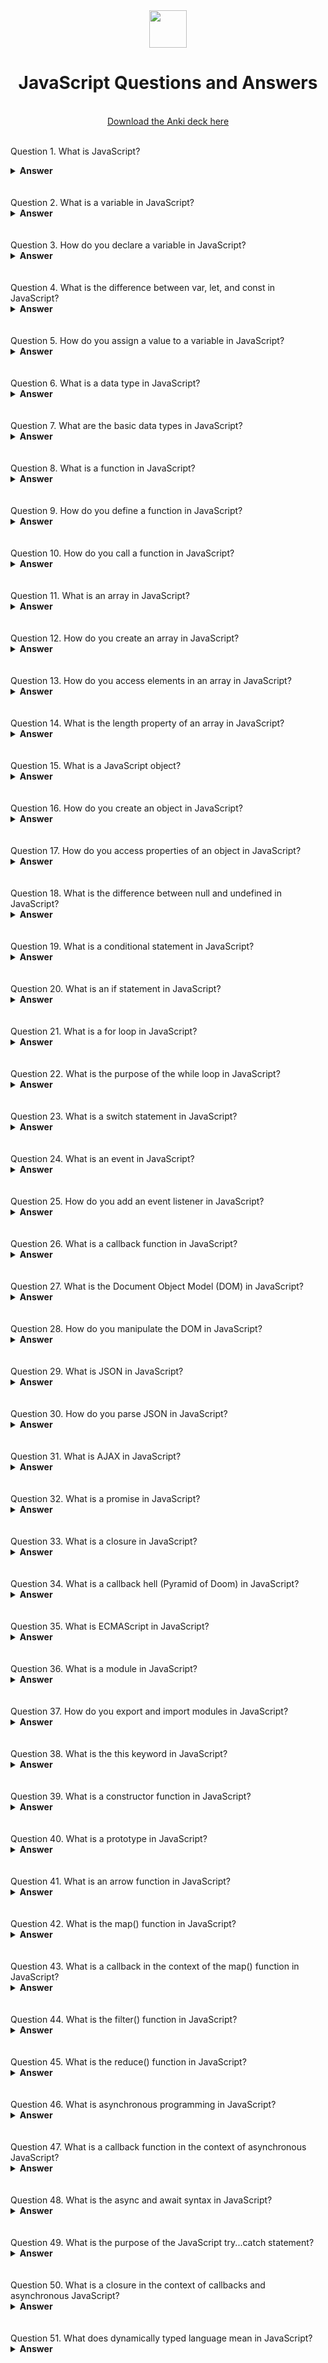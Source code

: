 <div align="center">
  <img height="60" src="https://upload.wikimedia.org/wikipedia/commons/6/6a/JavaScript-logo.png">
  <h1>JavaScript Questions and Answers</h1>
    <br>
  <a href="https://ankiweb.net/shared/info/376600095?cb=1696104749579"> Download the Anki deck here </a>
  <br><br>
</div>


Question 1.
What is JavaScript?

<details><summary><b>Answer</b></summary>
JavaScript is a high-level, interpreted programming language used for web development. It allows you to add interactivity, validate forms, create cookies, and much more in web applications.

</details>
<br><br>
Question 2.
What is a variable in JavaScript?

<details><summary><b>Answer</b></summary>
A variable in JavaScript is a symbolic name for storing and managing data. It is used to store values like numbers, strings, objects, and functions.

</details>
<br><br>
Question 3.
How do you declare a variable in JavaScript?

<details><summary><b>Answer</b></summary>
You can declare a variable in JavaScript using the var, let, or const keyword, followed by the variable name.

</details>
<br><br>
Question 4.
What is the difference between var, let, and const in JavaScript?

<details><summary><b>Answer</b></summary>
var is function-scoped and can be globally scoped.
let is block-scoped and allows reassignment.
const is block-scoped but does not allow reassignment.
</details>
<br><br>
Question 5.
How do you assign a value to a variable in JavaScript?

<details><summary><b>Answer</b></summary>
You can assign a value to a variable in JavaScript using the assignment operator =.

</details>
<br><br>
Question 6.
What is a data type in JavaScript?

<details><summary><b>Answer</b></summary>
A data type in JavaScript defines the type of data that a variable can hold. Common data types include numbers, strings, booleans, objects, and functions.

</details>
<br><br>
Question 7.
What are the basic data types in JavaScript?

<details><summary><b>Answer</b></summary>
The basic data types in JavaScript are:

Number: Represents both integer and floating-point numbers.
String: Represents a sequence of characters.
Boolean: Represents a true or false value.
Undefined: Represents an uninitialized variable.
Null: Represents the intentional absence of any object value.
</details>
<br><br>
Question 8.
What is a function in JavaScript?

<details><summary><b>Answer</b></summary>
A function is a reusable block of code that performs a specific task or set of tasks. Functions are a fundamental concept in JavaScript and are used for code organization and reusability.

</details>
<br><br>
Question 9.
How do you define a function in JavaScript?

<details><summary><b>Answer</b></summary>
You can define a function in JavaScript using the function keyword, followed by the function name and parameters.

</details>
<br><br>
Question 10.
How do you call a function in JavaScript?

<details><summary><b>Answer</b></summary>
You can call a function in JavaScript by using its name followed by parentheses and passing any required arguments.

</details>
<br><br>
Question 11.
What is an array in JavaScript?

<details><summary><b>Answer</b></summary>
An array is a data structure in JavaScript that can hold multiple values. Arrays are ordered collections of elements, and each element can be accessed by its index.

</details>
<br><br>
Question 12.
How do you create an array in JavaScript?

<details><summary><b>Answer</b></summary>
You can create an array in JavaScript by enclosing a list of values in square brackets [].

</details>
<br><br>
Question 13.
How do you access elements in an array in JavaScript?

<details><summary><b>Answer</b></summary>
You can access elements in an array by using their index. The index starts at 0 for the first element.

</details>
<br><br>
Question 14.
What is the length property of an array in JavaScript?

<details><summary><b>Answer</b></summary>
The length property of an array in JavaScript returns the number of elements in the array.

</details>
<br><br>
Question 15.
What is a JavaScript object?

<details><summary><b>Answer</b></summary>
A JavaScript object is a collection of key-value pairs. It is a data structure that can store various data types as values.

</details>
<br><br>
Question 16.
How do you create an object in JavaScript?

<details><summary><b>Answer</b></summary>
You can create an object in JavaScript using curly braces {} and defining key-value pairs within them.

</details>
<br><br>
Question 17.
How do you access properties of an object in JavaScript?

<details><summary><b>Answer</b></summary>
You can access properties of an object using dot notation (object.property) or bracket notation (object['property']).

</details>
<br><br>
Question 18.
What is the difference between null and undefined in JavaScript?

<details><summary><b>Answer</b></summary>
null is an intentional absence of any object value.
undefined is the value assigned to a variable that is declared but not initialized.
</details>
<br><br>
Question 19.
What is a conditional statement in JavaScript?

<details><summary><b>Answer</b></summary>
A conditional statement in JavaScript is used to perform different actions based on different conditions. It allows you to make decisions in your code.

</details>
<br><br>
Question 20.
What is an if statement in JavaScript?

<details><summary><b>Answer</b></summary>
An if statement is a fundamental conditional statement in JavaScript. It allows you to execute a block of code if a specified condition is true.

</details>
<br><br>
Question 21.
What is a for loop in JavaScript?

<details><summary><b>Answer</b></summary>
A for loop is a control flow statement that allows you to execute a block of code repeatedly. It is often used for iterating over arrays and other iterable objects.

</details>
<br><br>
Question 22.
What is the purpose of the while loop in JavaScript?

<details><summary><b>Answer</b></summary>
A while loop in JavaScript is used to execute a block of code as long as a specified condition is true. It repeatedly checks the condition before each iteration.

</details>
<br><br>
Question 23.
What is a switch statement in JavaScript?

<details><summary><b>Answer</b></summary>
A switch statement is a conditional statement used to select one of many code blocks to be executed. It provides an efficient way to perform multiple conditional checks.

</details>
<br><br>
Question 24.
What is an event in JavaScript?

<details><summary><b>Answer</b></summary>
An event in JavaScript is an action or occurrence that happens as a result of something the user does or as a result of another program logic.

</details>
<br><br>
Question 25.
How do you add an event listener in JavaScript?

<details><summary><b>Answer</b></summary>
You can add an event listener to an HTML element in JavaScript using the addEventListener method. This method takes the event type (e.g., 'click') and a function to execute when the event occurs.

</details>
<br><br>
Question 26.
What is a callback function in JavaScript?

<details><summary><b>Answer</b></summary>
A callback function in JavaScript is a function that is passed as an argument to another function and is executed after that function has finished its work. It is often used for asynchronous operations.

</details>
<br><br>
Question 27.
What is the Document Object Model (DOM) in JavaScript?

<details><summary><b>Answer</b></summary>
The Document Object Model (DOM) is a programming interface for web documents. It represents the page so that programs can change the document structure, style, and content dynamically.

</details>
<br><br>
Question 28.
How do you manipulate the DOM in JavaScript?

<details><summary><b>Answer</b></summary>
You can manipulate the DOM in JavaScript by selecting HTML elements using methods like getElementById, querySelector, and getElementsByClassName, and then changing their properties, attributes, or content.

</details>
<br><br>
Question 29.
What is JSON in JavaScript?

<details><summary><b>Answer</b></summary>
JSON (JavaScript Object Notation) is a lightweight data-interchange format used for data exchange between a server and a client or between different parts of an application.

</details>
<br><br>
Question 30.
How do you parse JSON in JavaScript?

<details><summary><b>Answer</b></summary>
You can parse JSON in JavaScript using the JSON.parse() method. This method converts a JSON string into a JavaScript object.

</details>
<br><br>
Question 31.
What is AJAX in JavaScript?

<details><summary><b>Answer</b></summary>
AJAX (Asynchronous JavaScript and XML) is a set of web development techniques that allow web applications to send and receive data from a server asynchronously without reloading the entire page.

</details>
<br><br>
Question 32.
What is a promise in JavaScript?

<details><summary><b>Answer</b></summary>
A promise in JavaScript is an object representing the eventual completion or failure of an asynchronous operation. It is used to handle asynchronous operations more elegantly.

</details>
<br><br>
Question 33.
What is a closure in JavaScript?

<details><summary><b>Answer</b></summary>
A closure in JavaScript is a function that has access to its own scope, the outer function's scope, and the global scope. It "encloses" its environment, allowing it to capture and remember variables from outer scopes.

</details>
<br><br>
Question 34.
What is a callback hell (Pyramid of Doom) in JavaScript?

<details><summary><b>Answer</b></summary>
Callback hell, also known as the Pyramid of Doom, is a situation in JavaScript where multiple nested callbacks make the code hard to read and maintain. It often occurs with asynchronous operations.

</details>
<br><br>
Question 35.
What is ECMAScript in JavaScript?

<details><summary><b>Answer</b></summary>
ECMAScript is a standardized scripting language specification that JavaScript follows. It defines the core features and syntax of JavaScript.

</details>
<br><br>
Question 36.
What is a module in JavaScript?

<details><summary><b>Answer</b></summary>
A module in JavaScript is a self-contained unit of code that can be reused and imported into other JavaScript files. Modules help organize and modularize code.

</details>
<br><br>
Question 37.
How do you export and import modules in JavaScript?

<details><summary><b>Answer</b></summary>
To export from a module, you use export statements, and to import in another module, you use import statements. For example, export function myFunction() and import { myFunction } from './myModule.js'.

</details>
<br><br>
Question 38.
What is the this keyword in JavaScript?

<details><summary><b>Answer</b></summary>
The this keyword in JavaScript refers to the object it belongs to. Its value is determined by how a function is called, and it can change dynamically.

</details>
<br><br>
Question 39.
What is a constructor function in JavaScript?

<details><summary><b>Answer</b></summary>
A constructor function in JavaScript is a template for creating objects. It defines the structure and behavior of objects that will be created using the new keyword.

</details>
<br><br>
Question 40.
What is a prototype in JavaScript?

<details><summary><b>Answer</b></summary>
In JavaScript, every object has a prototype that is a reference to another object. It is used to share properties and methods among objects.

</details>
<br><br>
Question 41.
What is an arrow function in JavaScript?

<details><summary><b>Answer</b></summary>
An arrow function is a concise way to write functions in JavaScript. It has a shorter syntax and does not bind its own this value.

</details>
<br><br>
Question 42.
What is the map() function in JavaScript?

<details><summary><b>Answer</b></summary>
The map() function is used to create a new array by applying a provided function to each element of an existing array.

</details>
<br><br>
Question 43.
What is a callback in the context of the map() function in JavaScript?

<details><summary><b>Answer</b></summary>
A callback in the context of the map() function is the function provided as an argument to map(). It is called for each element of the array and returns a value that is added to the new array.

</details>
<br><br>
Question 44.
What is the filter() function in JavaScript?

<details><summary><b>Answer</b></summary>
The filter() function is used to create a new array with all elements that pass a provided test (predicate) function.

</details>
<br><br>
Question 45.
What is the reduce() function in JavaScript?

<details><summary><b>Answer</b></summary>
The reduce() function is used to reduce an array to a single value. It applies a provided function against an accumulator and each element in the array.

</details>
<br><br>
Question 46.
What is asynchronous programming in JavaScript?

<details><summary><b>Answer</b></summary>
Asynchronous programming in JavaScript is a programming style that allows tasks to be performed concurrently without blocking the main program's execution. It is often used for tasks like fetching data from a server.

</details>
<br><br>
Question 47.
What is a callback function in the context of asynchronous JavaScript?

<details><summary><b>Answer</b></summary>
A callback function in the context of asynchronous JavaScript is a function that is passed as an argument to an asynchronous operation and is executed once the operation is complete.

</details>
<br><br>
Question 48.
What is the async and await syntax in JavaScript?

<details><summary><b>Answer</b></summary>
The async and await syntax in JavaScript provides a more readable way to work with promises and perform asynchronous operations. The async keyword is used to define an asynchronous function, and the await keyword is used to pause the execution of a function until a promise is resolved.

</details>
<br><br>
Question 49.
What is the purpose of the JavaScript try...catch statement?

<details><summary><b>Answer</b></summary>
The try...catch statement is used in JavaScript to handle exceptions (errors) that may occur during the execution of code. It allows you to gracefully handle errors and prevent them from crashing your program.

</details>
<br><br>
Question 50.
What is a closure in the context of callbacks and asynchronous JavaScript?

<details><summary><b>Answer</b></summary>
A closure in the context of callbacks and asynchronous JavaScript is a function that captures and remembers the variables from its containing scope even after that scope has exited. Closures are commonly used when working with asynchronous operations to maintain access to variables across multiple function calls.

</details>
<br><br>
Question 51.
What does dynamically typed language mean in JavaScript?

<details><summary><b>Answer</b></summary>
Dynamically typed languages mean that the data type of a variable is determined by the value it has at runtime and can change throughout the program as you assign different values to it.

</details>
<br><br>